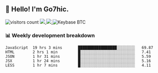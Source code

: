 ## 👋 Hello! I'm Go7hic.

 ![visitors count](https://visitors-by-url-pls-dont-use-this-in-your-repo.vercel.app/Go7hic-github-readme)
 <a href="https://twitter.com/Go7hic">
    <img src="https://img.shields.io/badge/-@Go7hic-1ca0f1?style=flat-square&labelColor=1ca0f1&logo=twitter&logoColor=white&link=https://twitter.com/Go7hic">
   <a/>
   <a href="mailto:gtfx0209@gmail.com">
    <img src="https://img.shields.io/badge/-gtfx0209@gmail.com-c14438?style=flat-square&logo=Gmail&logoColor=white&link=mailto:gtfx0209@gmail.com">
   <a/>
    ![Keybase BTC](https://img.shields.io/keybase/btc/Go7hic)
 <!--
🔭 I’m currently working
🌱 I’m currently learning
💬 Ask me about 
📫 How to reach me: 
⚡ Fun fact: 
-->
 <!--
![My Github Stats](https://github-readme-stats.vercel.app/api?username=Go7hic&show_icons=true&count_private=true)

-->

### 📊 Weekly development breakdown
<!--START_SECTION:waka-->
```text
JavaScript  19 hrs 3 mins       █████████████████░░░░░░░░   69.87 
HTML        2 hrs 1 min         █░░░░░░░░░░░░░░░░░░░░░░░░   7.41 
JSON        1 hr 31 mins        █░░░░░░░░░░░░░░░░░░░░░░░░   5.59 
JSX         1 hr 24 mins        █░░░░░░░░░░░░░░░░░░░░░░░░   5.16 
LESS        1 hr 7 mins         █░░░░░░░░░░░░░░░░░░░░░░░░   4.11
```
<!--END_SECTION:waka-->

